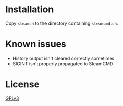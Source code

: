 # Installation #

Copy `steamsh` to the directory containing `steamcmd.sh`.

# Known issues #

* History output isn't cleared correctly sometimes
* SIGINT isn't properly propagated to SteamCMD

# License #

[GPLv3](http://www.gnu.org/copyleft/gpl-3.0.html)

